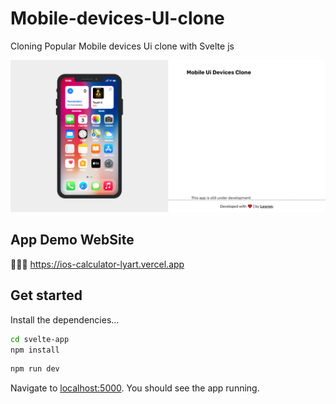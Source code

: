 # Mobile-devices-UI-clone

<p>Cloning Popular Mobile devices Ui clone with Svelte js</p>

![image](https://github.com/lesronn/Mobile-devices-UI-clone/blob/main/public/screen.png)

## App Demo WebSite

🔗🔗🔗 https://ios-calculator-lyart.vercel.app

## Get started

Install the dependencies...

```bash
cd svelte-app
npm install
```

```bash
npm run dev
```

Navigate to [localhost:5000](http://localhost:5000). You should see the app running.
